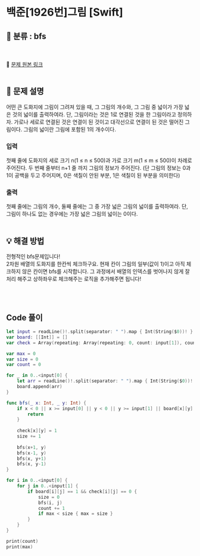 # 백준[1926번]그림 [Swift]

## 🔎 분류 : bfs
<br><br>
🔗 [문제 원본 링크](https://www.acmicpc.net/problem/1926)
<br><br>
## 📝 문제 설명
어떤 큰 도화지에 그림이 그려져 있을 때, 그 그림의 개수와, 그 그림 중 넓이가 가장 넓은 것의 넓이를 출력하여라. 단, 그림이라는 것은 1로 연결된 것을 한 그림이라고 정의하자. 가로나 세로로 연결된 것은 연결이 된 것이고 대각선으로 연결이 된 것은 떨어진 그림이다. 그림의 넓이란 그림에 포함된 1의 개수이다.

### 입력
첫째 줄에 도화지의 세로 크기 n(1 ≤ n ≤ 500)과 가로 크기 m(1 ≤ m ≤ 500)이 차례로 주어진다. 두 번째 줄부터 n+1 줄 까지 그림의 정보가 주어진다. (단 그림의 정보는 0과 1이 공백을 두고 주어지며, 0은 색칠이 안된 부분, 1은 색칠이 된 부분을 의미한다)

### 출력
첫째 줄에는 그림의 개수, 둘째 줄에는 그 중 가장 넓은 그림의 넓이를 출력하여라. 단, 그림이 하나도 없는 경우에는 가장 넓은 그림의 넓이는 0이다.
<br><br>
## 💡 해결 방법
전형적인 bfs문제입니다!<br>
2차원 배열의 도화지를 한칸씩 체크하구요. 현재 칸이 그림의 일부(값이 1)이고 아직 체크하지 않은 칸이면 bfs를 시작합니다. 그 과정에서 배열의 인덱스를 벗어나지 않게 잘 처리 해주고 상하좌우로 체크해주는 로직을 추가해주면 됩니다!

<br><br>

## Code 풀이
```Swift
let input = readLine()!.split(separator: " ").map { Int(String($0))! }
var board: [[Int]] = []
var check = Array(repeating: Array(repeating: 0, count: input[1]), count: input[0])

var max = 0
var size = 0
var count = 0

for _ in 0..<input[0] {
    let arr = readLine()!.split(separator: " ").map { Int(String($0))! }
    board.append(arr)
}

func bfs(_ x: Int, _ y: Int) {
    if x < 0 || x >= input[0] || y < 0 || y >= input[1] || board[x][y] != 1 || check[x][y] == 1 {
        return
    }
    
    check[x][y] = 1
    size += 1
    
    bfs(x+1, y)
    bfs(x-1, y)
    bfs(x, y+1)
    bfs(x, y-1)
}

for i in 0..<input[0] {
    for j in 0..<input[1] {
        if board[i][j] == 1 && check[i][j] == 0 {
            size = 0
            bfs(i, j)
            count += 1
            if max < size { max = size }
        }
    }
}

print(count)
print(max)

```

